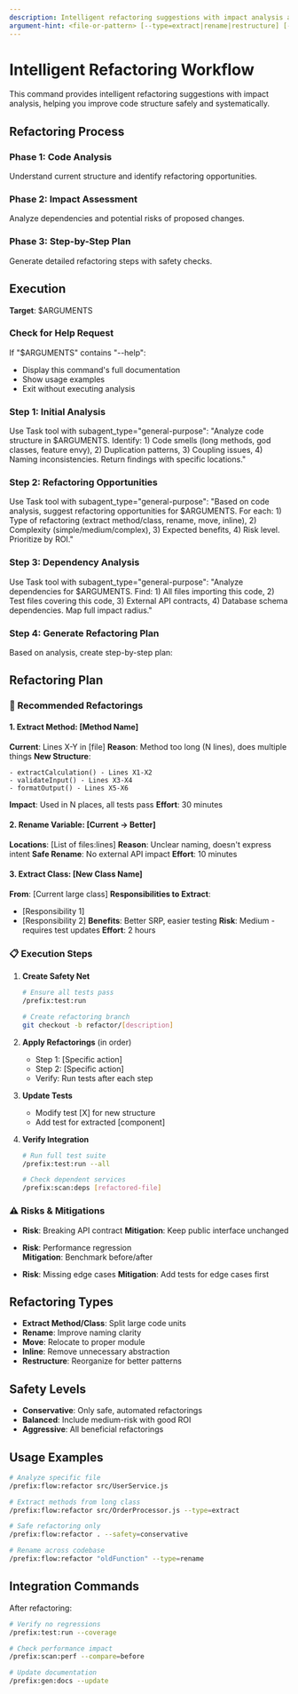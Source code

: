 ```yaml
---
description: Intelligent refactoring suggestions with impact analysis and step-by-step guidance
argument-hint: <file-or-pattern> [--type=extract|rename|restructure] [--safety=conservative|balanced|aggressive]
---
```


# Intelligent Refactoring Workflow

This command provides intelligent refactoring suggestions with impact analysis, helping you improve code structure safely and systematically.

## Refactoring Process

### Phase 1: Code Analysis

Understand current structure and identify refactoring opportunities.

### Phase 2: Impact Assessment

Analyze dependencies and potential risks of proposed changes.

### Phase 3: Step-by-Step Plan

Generate detailed refactoring steps with safety checks.

## Execution

**Target**: $ARGUMENTS

### Check for Help Request

If "$ARGUMENTS" contains "--help":

- Display this command's full documentation
- Show usage examples
- Exit without executing analysis

### Step 1: Initial Analysis

Use Task tool with subagent_type="general-purpose":
"Analyze code structure in $ARGUMENTS. Identify: 1) Code smells (long methods, god classes, feature envy), 2) Duplication patterns, 3) Coupling issues, 4) Naming inconsistencies. Return findings with specific locations."

### Step 2: Refactoring Opportunities

Use Task tool with subagent_type="general-purpose":
"Based on code analysis, suggest refactoring opportunities for $ARGUMENTS. For each: 1) Type of refactoring (extract method/class, rename, move, inline), 2) Complexity (simple/medium/complex), 3) Expected benefits, 4) Risk level. Prioritize by ROI."

### Step 3: Dependency Analysis

Use Task tool with subagent_type="general-purpose":
"Analyze dependencies for $ARGUMENTS. Find: 1) All files importing this code, 2) Test files covering this code, 3) External API contracts, 4) Database schema dependencies. Map full impact radius."

### Step 4: Generate Refactoring Plan

Based on analysis, create step-by-step plan:

## Refactoring Plan

### 🎯 Recommended Refactorings

#### 1. Extract Method: [Method Name]

**Current**: Lines X-Y in [file]
**Reason**: Method too long (N lines), does multiple things
**New Structure**:

```
- extractCalculation() - Lines X1-X2
- validateInput() - Lines X3-X4
- formatOutput() - Lines X5-X6
```

**Impact**: Used in N places, all tests pass
**Effort**: 30 minutes

#### 2. Rename Variable: [Current → Better]

**Locations**: [List of files:lines]
**Reason**: Unclear naming, doesn't express intent
**Safe Rename**: No external API impact
**Effort**: 10 minutes

#### 3. Extract Class: [New Class Name]

**From**: [Current large class]
**Responsibilities to Extract**:

- [Responsibility 1]
- [Responsibility 2]
  **Benefits**: Better SRP, easier testing
  **Risk**: Medium - requires test updates
  **Effort**: 2 hours

### 📋 Execution Steps

1. **Create Safety Net**

   ```bash
   # Ensure all tests pass
   /prefix:test:run

   # Create refactoring branch
   git checkout -b refactor/[description]
   ```

2. **Apply Refactorings** (in order)

   - Step 1: [Specific action]
   - Step 2: [Specific action]
   - Verify: Run tests after each step

3. **Update Tests**

   - Modify test [X] for new structure
   - Add test for extracted [component]

4. **Verify Integration**

   ```bash
   # Run full test suite
   /prefix:test:run --all

   # Check dependent services
   /prefix:scan:deps [refactored-file]
   ```

### ⚠️ Risks & Mitigations

- **Risk**: Breaking API contract
  **Mitigation**: Keep public interface unchanged

- **Risk**: Performance regression  
  **Mitigation**: Benchmark before/after

- **Risk**: Missing edge cases
  **Mitigation**: Add tests for edge cases first

## Refactoring Types

- **Extract Method/Class**: Split large code units
- **Rename**: Improve naming clarity
- **Move**: Relocate to proper module
- **Inline**: Remove unnecessary abstraction
- **Restructure**: Reorganize for better patterns

## Safety Levels

- **Conservative**: Only safe, automated refactorings
- **Balanced**: Include medium-risk with good ROI
- **Aggressive**: All beneficial refactorings

## Usage Examples

```bash
# Analyze specific file
/prefix:flow:refactor src/UserService.js

# Extract methods from long class
/prefix:flow:refactor src/OrderProcessor.js --type=extract

# Safe refactoring only
/prefix:flow:refactor . --safety=conservative

# Rename across codebase
/prefix:flow:refactor "oldFunction" --type=rename
```

## Integration Commands

After refactoring:

```bash
# Verify no regressions
/prefix:test:run --coverage

# Check performance impact
/prefix:scan:perf --compare=before

# Update documentation
/prefix:gen:docs --update
```
